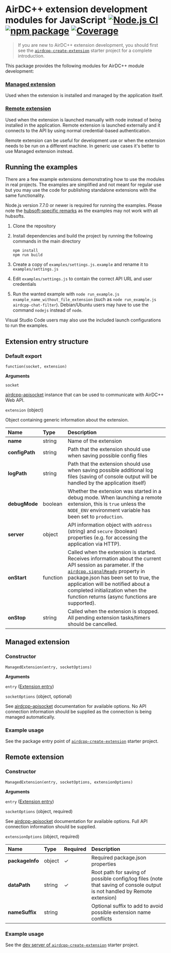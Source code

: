 # AirDC++ extension development modules for JavaScript [![Node.js CI][build-badge]][build] [![npm package][npm-badge]][npm] [![Coverage][coverage-badge]][coverage]

>If you are new to AirDC++ extension development, you should first see the [`airdcpp-create-extension`](https://github.com/airdcpp-web/airdcpp-create-extension/) starter project for a complete introduction.


This package provides the following modules for AirDC++ module development:

### [Managed extension](#managed-extension)

Used when the extension is installed and managed by the application itself. 

### [Remote extension](#remote-extension)

Used when the extension is launched manually with node instead of being installed in the application. Remote extension is launched externally and it connects to the API by using normal credential-based authentication. 

Remote extension can be useful for development use or when the extension needs to be run on a different machine. In generic use cases it's better to use Managed extension instead.

## Running the examples

There are a few example extensions demonstrating how to use the modules in real projects. The examples are simplified and not meant for regular use but you may use the code for publishing standalone extensions with the same functionality.

Node.js version 7.7.0 or newer is required for running the examples. Please note the [hubsoft-specific remarks](https://airdcpp-web.github.io/docs/general/running-a-hub.html) as the examples may not work with all hubsofts.

1. Clone the repository
2. Install dependencies and build the project by running the following commands in the main directory

    ```
    npm install
    npm run build
    ``` 
3. Create a copy of ``examples/settings.js.example`` and rename it to ``examples/settings.js``
4. Edit ``examples/settings.js`` to contain the correct API URL and user credentials
5. Run the wanted example with `node run_example.js example_name_without_file_extension` (such as `node run_example.js airdcpp-chat-filter`). Debian/Ubuntu users may have to use the command `nodejs` instead of `node`.

Visual Studio Code users may also use the included launch configurations to run the examples.


## Extension entry structure

### Default export

`function(socket, extension)`

**Arguments**

`socket`

[airdcpp-apisocket](https://github.com/airdcpp-web/airdcpp-apisocket-js/) instance that can be used to communicate with AirDC++ Web API.

`extension` (object)

Object containing generic information about the extension.

| Name | Type | Description
| :--- | :--- | :--- |
| **name** | string | Name of the extension |
| **configPath** | string | Path that the extension should use when saving possible config files |
| **logPath** | string | Path that the extension should use when saving possible additional log files (saving of console output will be handled by the application itself) |
| **debugMode** | boolean | Whether the extension was started in a debug mode. When launching a remote extension, this is `true` unless the `NODE_ENV` environment variable has been set to `production`. |
| **server** | object | API information object with `address` (string) and `secure` (boolean) properties (e.g. for accessing the application via HTTP). |
| **onStart** | function | Called when the extension is started. Receives information about the current API session as parameter. If the [`airdcpp.signalReady`](https://github.com/airdcpp-web/airdcpp-extensions/blob/master/README.md#signalready) property in package.json has been set to true, the application will be notified about a completed initialization when the function returns (async functions are supported). |
| **onStop** | string | Called when the extension is stopped. All pending extension tasks/timers should be cancelled. |




## Managed extension

### Constructor

`ManagedExtension(entry, socketOptions)`

**Arguments**

`entry` ([Extension entry](#extension-entry-structure))

`socketOptions` (object, optional)

See [airdcpp-apisocket](https://github.com/airdcpp-web/airdcpp-apisocket-js/blob/master/GUIDE.md#settings) documentation for available options. No API connection information should be supplied as the connection is being managed automatically.

### Example usage

See the package entry point of [`airdcpp-create-extension`]((https://github.com/airdcpp-web/airdcpp-create-extension/)) starter project.




## Remote extension

### Constructor

`ManagedExtension(entry, socketOptions, extensionOptions)`

**Arguments**

`entry` ([Extension entry](#extension-entry-structure))

`socketOptions` (object, required)

See [airdcpp-apisocket](https://github.com/airdcpp-web/airdcpp-apisocket-js/blob/master/GUIDE.md#settings) documentation for available options. Full API connection information should be supplied.

`extensionOptions` (object, required)

| Name | Type | Required | Description
| :--- | :--- | :--- | :--- |
| **packageInfo** | object | ✓ | Required package.json properties |
| **dataPath** | string | ✓ | Root path for saving of possible config/log files (note that saving of console output is not handled by Remote extension) |
| **nameSuffix** | string | | Optional suffix to add to avoid possible extension name conflicts |

### Example usage

See the [dev server of `airdcpp-create-extension`](https://github.com/airdcpp-web/airdcpp-create-extension/tree/master/devtools) starter project.


[build-badge]: https://github.com/airdcpp-web/airdcpp-release-validator/actions/workflows/node.js.yml/badge.svg
[build]: https://github.com/airdcpp-web/airdcpp-release-validator/actions/workflows/node.js.yml

[npm-badge]: https://img.shields.io/npm/v/airdcpp-release-validator.svg?style=flat-square
[npm]: https://www.npmjs.org/package/airdcpp-extension

[coverage-badge]: https://codecov.io/gh/airdcpp-web/airdcpp-extension-js/branch/master/graph/badge.svg
[coverage]: https://codecov.io/gh/airdcpp-web/airdcpp-extension-js
